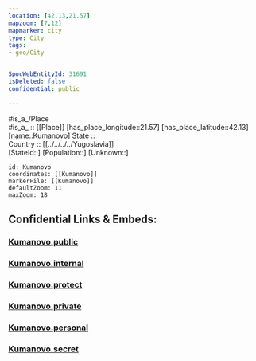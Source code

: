 ```yaml
---
location: [42.13,21.57] 
mapzoom: [7,12] 
mapmarker: city 
type: City
tags:
- geo/City


SpocWebEntityId: 31691
isDeleted: false
confidential: public

---
```

#is_a_/Place  
#is_a_ :: [[Place]] 
[has_place_longitude::21.57] 
[has_place_latitude::42.13] 
[name::Kumanovo] 
State ::  
Country :: [[../../../../Yugoslavia]]  
[StateId::] 
[Population::] 
[Unknown::] 


```leaflet
id: Kumanovo
coordinates: [[Kumanovo]] 
markerFile: [[Kumanovo]] 
defaultZoom: 11 
maxZoom: 18
```


## Confidential Links & Embeds: 

### [Kumanovo.public](/_public/\Earth\Continent\Europe\Europe~South\Macedonia~North\Municipalities~Macedonia\Lipkovo\CityKumanovo.public.md) 

### [Kumanovo.internal](/_internal/\Earth\Continent\Europe\Europe~South\Macedonia~North\Municipalities~Macedonia\Lipkovo\CityKumanovo.internal.md) 

### [Kumanovo.protect](/_protect/\Earth\Continent\Europe\Europe~South\Macedonia~North\Municipalities~Macedonia\Lipkovo\CityKumanovo.protect.md) 

### [Kumanovo.private](/_private/\Earth\Continent\Europe\Europe~South\Macedonia~North\Municipalities~Macedonia\Lipkovo\CityKumanovo.private.md) 

### [Kumanovo.personal](/_personal/\Earth\Continent\Europe\Europe~South\Macedonia~North\Municipalities~Macedonia\Lipkovo\CityKumanovo.personal.md) 

### [Kumanovo.secret](/_secret/\Earth\Continent\Europe\Europe~South\Macedonia~North\Municipalities~Macedonia\Lipkovo\CityKumanovo.secret.md)

